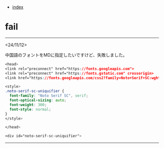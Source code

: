 * [index](/index.html)
# fail
---
<24/11/12>

中国語のフォントをMDに指定したいですけど、失敗しました。
~~~ css
<head>
<link rel="preconnect" href="https://fonts.googleapis.com">
<link rel="preconnect" href="https://fonts.gstatic.com" crossorigin>
<link href="https://fonts.googleapis.com/css2?family=Noto+Serif+SC:wght@200..900&display=swap" rel="stylesheet">

<style>
.noto-serif-sc-uniquifier {
  font-family: "Noto Serif SC", serif;
  font-optical-sizing: auto;
  font-weight: 300;
  font-style: normal;
}
</style>

</head>

<div id="noto-serif-sc-uniquifier">
~~~
---
